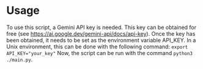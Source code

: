 # Usage
To use this script, a Gemini API key is needed. This key can be obtained for free 
(see https://ai.google.dev/gemini-api/docs/api-key). Once the key has been obtained,
it needs to be set as the environment variable API_KEY. In a Unix environment, this 
can be done with the following command:
``export API_KEY="your_key"``
Now, the script can be run with the command ``python3 ./main.py``.